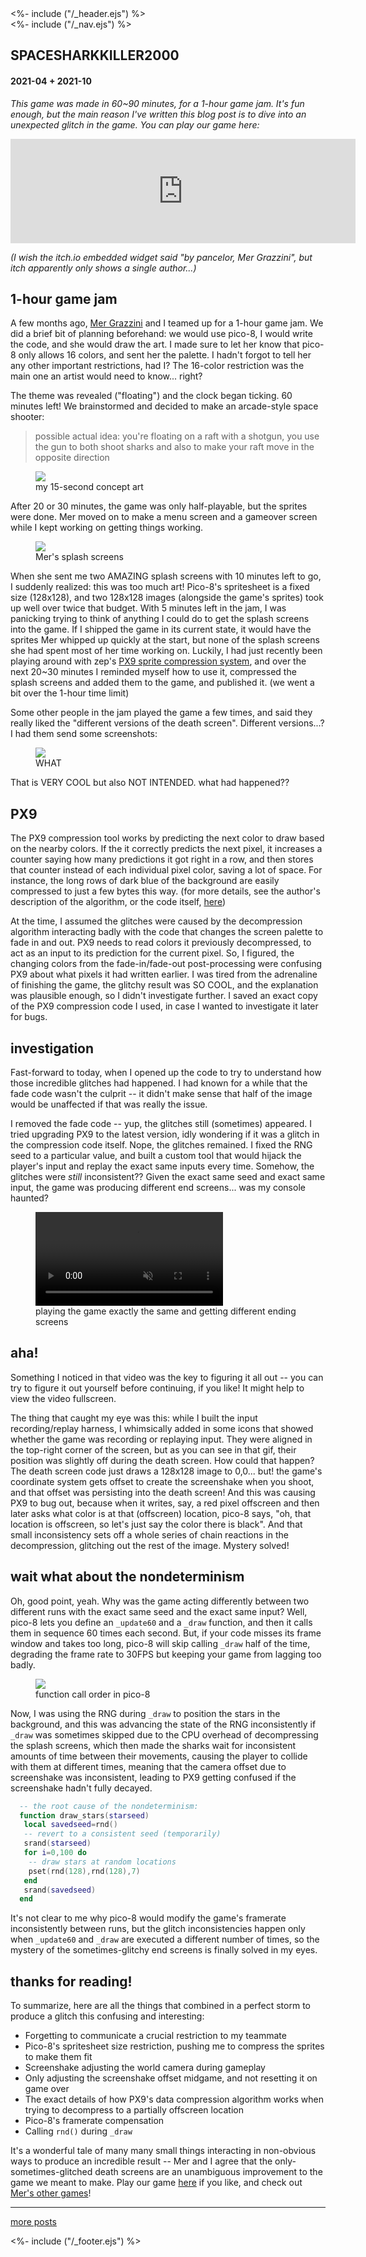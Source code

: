 <!DOCTYPE html>
<html>
<head>
<%- include ("/_header.ejs") %>
</head>
<body>
<div class="wrapper">
<%- include ("/_nav.ejs") %>
<section id="main-content">
<h1 class="post-title">SPACESHARKKILLER2000</h1>
<h4 class="post-meta">2021-04 + 2021-10</h4>

_This game was made in 60\~90 minutes, for a 1-hour game jam. It's fun enough, but the main reason I've written this blog post is to dive into an unexpected glitch in the game. You can play our game here:_

<iframe frameborder="0" src="https://itch.io/embed/997728?bg_color=8ecc74&amp;fg_color=291814&amp;link_color=e0964c&amp;border_color=f2cfb8" width="552" height="167"><a href="https://pancelor.itch.io/space-shark-killer-2000">SPACE SHARK KILLER 2000 by pancelor, Mer Grazzini</a></iframe>

_(I wish the itch.io embedded widget said "by pancelor, Mer Grazzini", but itch apparently only shows a single author...)_

## 1-hour game jam

A few months ago, [Mer Grazzini](https://mergrazzini.itch.io/) and I teamed up for a 1-hour game jam. We did a brief bit of planning beforehand: we would use pico-8, I would write the code, and she would draw the art. I made sure to let her know that pico-8 only allows 16 colors, and sent her the palette. I hadn't forgot to tell her any other important restrictions, had I? The 16-color restriction was the main one an artist would need to know... right?

The theme was revealed ("floating") and the clock began ticking. 60 minutes left! We brainstormed and decided to make an arcade-style space shooter:

> possible actual idea: you're floating on a raft with a shotgun, you use the gun to both shoot sharks and also to make your raft move in the opposite direction

<figure>
  <img src="/assets/ssk2k/conceptart.png"/>
  <figcaption>my 15-second concept art</figcaption>
</figure>

After 20 or 30 minutes, the game was only half-playable, but the sprites were done. Mer moved on to make a menu screen and a gameover screen while I kept working on getting things working.

<figure>
  <img src="/assets/ssk2k/splashscreens.png"/>
  <figcaption>Mer's splash screens</figcaption>
</figure>

When she sent me two AMAZING splash screens with 10 minutes left to go, I suddenly realized: this was too much art! Pico-8's spritesheet is a fixed size (128x128), and two 128x128 images (alongside the game's sprites) took up well over twice that budget. With 5 minutes left in the jam, I was panicking trying to think of anything I could do to get the splash screens into the game. If I shipped the game in its current state, it would have the sprites Mer whipped up quickly at the start, but none of the splash screens she had spent most of her time working on. Luckily, I had just recently been playing around with zep's [PX9 sprite compression system](https://www.lexaloffle.com/bbs/?tid=34058), and over the next 20\~30 minutes I reminded myself how to use it, compressed the splash screens and added them to the game, and published it. (we went a bit over the 1-hour time limit)

Some other people in the jam played the game a few times, and said they really liked the "different versions of the death screen". Different versions...? I had them send some screenshots:

<figure>
  <img src="/assets/ssk2k/glitches.png"/>
  <figcaption>WHAT</figcaption>
</figure>

That is VERY COOL but also NOT INTENDED. what had happened??

## PX9

The PX9 compression tool works by predicting the next color to draw based on the nearby colors. If the it correctly predicts the next pixel, it increases a counter saying how many predictions it got right in a row, and then stores that counter instead of each individual pixel color, saving a lot of space. For instance, the long rows of dark blue of the background are easily compressed to just a few bytes this way. (for more details, see the author's description of the algorithm, or the code itself, [here](https://www.lexaloffle.com/bbs/?tid=34058))

At the time, I assumed the glitches were caused by the decompression algorithm interacting badly with the code that changes the screen palette to fade in and out. PX9 needs to read colors it previously decompressed, to act as an input to its prediction for the current pixel. So, I figured, the changing colors from the fade-in/fade-out post-processing were confusing PX9 about what pixels it had written earlier. I was tired from the adrenaline of finishing the game, the glitchy result was SO COOL, and the explanation was plausible enough, so I didn't investigate further. I saved an exact copy of the PX9 compression code I used, in case I wanted to investigate it later for bugs.

## investigation

Fast-forward to today, when I opened up the code to try to understand how those incredible glitches had happened. I had known for a while that the fade code wasn't the culprit -- it didn't make sense that half of the image would be unaffected if that was really the issue.

I removed the fade code -- yup, the glitches still (sometimes) appeared. I tried upgrading PX9 to the latest version, idly wondering if it was a glitch in the compression code itself. Nope, the glitches remained. I fixed the RNG seed to a particular value, and built a custom tool that would hijack the player's input and replay the exact same inputs every time. Somehow, the glitches were _still_ inconsistent?? Given the exact same seed and exact same input, the game was producing different end screens... was my console haunted?

<figure>
  <video preload="auto" controls loop autoplay muted src="/assets/ssk2k/inconsistent.mp4"></video>
  <figcaption>playing the game exactly the same and getting different ending screens</figcaption>
</figure>

## aha!

Something I noticed in that video was the key to figuring it all out -- you can try to figure it out yourself before continuing, if you like! It might help to view the video fullscreen.

The thing that caught my eye was this: while I built the input recording/replay harness, I whimsically added in some icons that showed whether the game was recording or replaying input. They were aligned in the top-right corner of the screen, but as you can see in that gif, their position was slightly off during the death screen. How could that happen? The death screen code just draws a 128x128 image to 0,0... but! the game's coordinate system gets offset to create the screenshake when you shoot, and that offset was persisting into the death screen! And this was causing PX9 to bug out, because when it writes, say, a red pixel offscreen and then later asks what color is at that (offscreen) location, pico-8 says, "oh, that location is offscreen, so let's just say the color there is black". And that small inconsistency sets off a whole series of chain reactions in the decompression, glitching out the rest of the image. Mystery solved!

## wait what about the nondeterminism

Oh, good point, yeah. Why was the game acting differently between two different runs with the exact same seed and the exact same input? Well, pico-8 lets you define an `_update60` and a `_draw` function, and then it calls them in sequence 60 times each second. But, if your code misses its frame window and takes too long, pico-8 will skip calling `_draw` half of the time, degrading the frame rate to 30FPS but keeping your game from lagging too badly.

<figure>
  <img src="/assets/ssk2k/updatedraw.png"/>
  <figcaption>function call order in pico-8</figcaption>
</figure>

Now, I was using the RNG during `_draw` to position the stars in the background, and this was advancing the state of the RNG inconsistently if `_draw` was sometimes skipped due to the CPU overhead of decompressing the splash screens, which then made the sharks wait for inconsistent amounts of time between their movements, causing the player to collide with them at different times, meaning that the camera offset due to screenshake was inconsistent, leading to PX9 getting confused if the screenshake hadn't fully decayed.

```lua
  -- the root cause of the nondeterminism:
  function draw_stars(starseed)
   local savedseed=rnd()
   -- revert to a consistent seed (temporarily)
   srand(starseed)
   for i=0,100 do
    -- draw stars at random locations
    pset(rnd(128),rnd(128),7)
   end
   srand(savedseed)
  end
```

It's not clear to me why pico-8 would modify the game's framerate inconsistently between runs, but the glitch inconsistencies happen only when `_update60` and `_draw` are executed a different number of times, so the mystery of the sometimes-glitchy end screens is finally solved in my eyes.

## thanks for reading!

To summarize, here are all the things that combined in a perfect storm to produce a glitch this confusing and interesting:

* Forgetting to communicate a crucial restriction to my teammate
* Pico-8's spritesheet size restriction, pushing me to compress the sprites to make them fit
* Screenshake adjusting the world camera during gameplay
* Only adjusting the screenshake offset midgame, and not resetting it on game over
* The exact details of how PX9's data compression algorithm works when trying to decompress to a partially offscreen location
* Pico-8's framerate compensation
* Calling `rnd()` during `_draw`

It's a wonderful tale of many many small things interacting in non-obvious ways to produce an incredible result -- Mer and I agree that the only-sometimes-glitched death screens are an unambiguous improvement to the game we meant to make. Play our game [here](https://pancelor.itch.io/space-shark-killer-2000) if you like, and check out [Mer's other games](https://mergrazzini.itch.io/)!

<hr>

[more posts](https://pancelor.bearblog.dev/)

</section>
<%- include ("/_footer.ejs") %>
</body>
</html>
